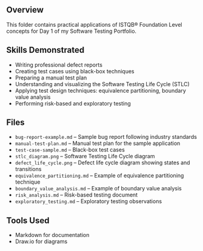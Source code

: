 ## Overview
This folder contains practical applications of ISTQB® Foundation Level concepts for Day 1 of my Software Testing Portfolio.

## Skills Demonstrated
- Writing professional defect reports
- Creating test cases using black-box techniques
- Preparing a manual test plan
- Understanding and visualizing the Software Testing Life Cycle (STLC)
- Applying test design techniques: equivalence partitioning, boundary value analysis
- Performing risk-based and exploratory testing

## Files
- `bug-report-example.md` – Sample bug report following industry standards
- `manual-test-plan.md` – Manual test plan for the sample application
- `test-case-sample.md` – Black-box test cases
- `stlc_diagram.png` – Software Testing Life Cycle diagram
- `defect_life_cycle.png` – Defect life cycle diagram showing states and transitions
- `equivalence_partitioning.md` – Example of equivalence partitioning technique
- `boundary_value_analysis.md` – Example of boundary value analysis
- `risk_analysis.md` – Risk-based testing document
- `exploratory_testing.md` – Exploratory testing observations

## Tools Used
- Markdown for documentation
- Draw.io for diagrams
